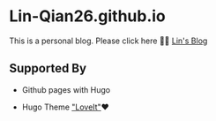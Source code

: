 # Lin-Qian26.github.io

This is a personal blog. Please click here 💁‍♂ [Lin's Blog](https://Lin-Qian26.github.io/)

## Supported By


* Github pages with Hugo

* Hugo Theme ["LoveIt"](https://hugoloveit.com/):heart:

